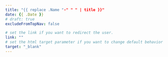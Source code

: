 ```yaml
---
title: "{{ replace .Name "-" " " | title }}"
date: {{ .Date }}
# draft: true
excludeFromTopNav: false

# set the link if you want to redirect the user.
link: ""
# set the html target parameter if you want to change default behavior
target: "_blank"
---
```

